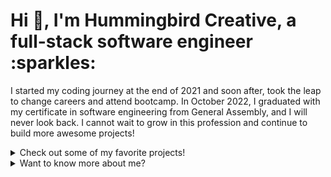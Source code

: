 <h1>Hi 👋, I'm Hummingbird Creative, a full-stack software engineer :sparkles:</h1>

I started my coding journey at the end of 2021 and soon after, took the leap to change careers and attend bootcamp. In October 2022, I graduated with my certificate in software engineering from General Assembly, and I will never look back. I cannot wait to grow in this profession and continue to build more awesome projects!


<details>
  <summary>Check out some of my favorite projects!</summary>
  <br>
  <table bordercolor="#66b2b2">
  <tr>
     <td width="33%" valign="top">
      <h3>Vita :camera:</h3>
        <br />
        <p><a href="https://github.com/hummingbirdcreative/Vita-App">Repo</a> | <a href="https://vita-life-story.herokuapp.com/">Live App</a></p>
        <br />
            <img src="https://i.imgur.com/g97RV6k.png" width="100%" alt="Vita"/>
        </a>
       <p><br>Group project using Python, Django, SQL, and AWS to create a photo sharing app. In which I acted as the backend developer.</p>
    </td>
  <td width="33%" valign="top">
      <h3>Record Crate 🎵</h3>
        <br />
        <p><a href="https://github.com/hummingbirdcreative/Project3-RecordCatalog-FrontEnd-">Repo</a> | <a href="https://record-project.netlify.app/">Live App</a></p>
        <br />
            <img src="https://i.imgur.com/5J583XW.png" width="100%" alt="Record Crate"/>
        </a>
       <p><br>MERN application using Node.js, MongoDB, Mongoose, Express and React that allows users to keep a catalog of their music records.</p>
    </td>
  </tr>
   <tr>
    <td width="33%" valign="top">
      <h3>Wardrobe Catalog 👗</h3>
        <br />
        <p><a href="https://github.com/hummingbirdcreative/project2_WardrobeCatalog">Repo</a> | <a href="https://project2wardrobecatalog-production.up.railway.app/users/login">Live App</a></p>
        <br />
            <img src="https://i.imgur.com/bYQlMgb.png" width="100%" alt="Wardrobe Catalog"/>
        <p><br>Full-CRUD application using Node.js, MongoDb, Mongoose, Express, and EJS that allows users to catalog their wardrobe.</p>
  </tr>
</table>
<br>
  </details>
  
  <details>
  <summary>Want to know more about me?</summary><br>
  
  
- 🌍 I'm based in California
- 👗 I have a degree in fashion design
- 🥗 I’m currently working on [CraveCraft](https://github.com/hummingbirdcreative/cravecraft-frontend), a MERN app to create and share recipes!
- 🦽 I’m currently learning more about **Web Accessibility**

<details>
  <summary>Languages and Tools I use</summary><br>
  
<p align="left"> <a href="https://developer.mozilla.org/en-US/docs/Web/JavaScript" target="_blank" rel="noreferrer"> 
<img src="https://raw.githubusercontent.com/devicons/devicon/master/icons/javascript/javascript-original.svg" alt="javascript" width="40" height="40"/>
<a href="https://www.w3.org/html/" target="_blank" rel="noreferrer"> 
<img src="https://raw.githubusercontent.com/devicons/devicon/master/icons/html5/html5-original-wordmark.svg" alt="html5" width="40" height="40"/> </a> 
<a href="https://reactjs.org/" target="_blank" rel="noreferrer"> 
<img src="https://raw.githubusercontent.com/devicons/devicon/master/icons/react/react-original-wordmark.svg" alt="react" width="40" height="40"/> </a>  
<a href="https://www.w3schools.com/css/" target="_blank" rel="noreferrer"> <img src="https://raw.githubusercontent.com/devicons/devicon/master/icons/css3/css3-original-wordmark.svg" alt="css3" width="40" height="40"/> </a> 
<a href="https://sass-lang.com" target="_blank" rel="noreferrer"> <img src="https://raw.githubusercontent.com/devicons/devicon/master/icons/sass/sass-original.svg" alt="sass" width="40" height="40"/> </a> <a href="https://getbootstrap.com" target="_blank" rel="noreferrer"> <img src="https://raw.githubusercontent.com/devicons/devicon/master/icons/bootstrap/bootstrap-plain-wordmark.svg" alt="bootstrap" width="40" height="40"/> </a> <a href="https://materializecss.com/" target="_blank" rel="noreferrer"> <img src="https://raw.githubusercontent.com/prplx/svg-logos/5585531d45d294869c4eaab4d7cf2e9c167710a9/svg/materialize.svg" alt="materialize" width="40" height="40"/> </a>

<a href="https://expressjs.com" target="_blank" rel="noreferrer"> <img src="https://raw.githubusercontent.com/devicons/devicon/master/icons/express/express-original-wordmark.svg" alt="express" width="40" height="40"/> </a> <a href="https://nodejs.org" target="_blank" rel="noreferrer"> <img src="https://raw.githubusercontent.com/devicons/devicon/master/icons/nodejs/nodejs-original-wordmark.svg" alt="nodejs" width="40" height="40"/> </a> <a href="https://www.mongodb.com/" target="_blank" rel="noreferrer"> <img src="https://raw.githubusercontent.com/devicons/devicon/master/icons/mongodb/mongodb-original-wordmark.svg" alt="mongodb" width="40" height="40"/> </a> <a href="https://www.postgresql.org" target="_blank" rel="noreferrer"> <img src="https://raw.githubusercontent.com/devicons/devicon/master/icons/postgresql/postgresql-original-wordmark.svg" alt="postgresql" width="40" height="40"/> </a>  <a href="https://www.python.org" target="_blank" rel="noreferrer"> <img src="https://raw.githubusercontent.com/devicons/devicon/master/icons/python/python-original.svg" alt="python" width="40" height="40"/> </a>

<a href="https://postman.com" target="_blank" rel="noreferrer"> <img src="https://www.vectorlogo.zone/logos/getpostman/getpostman-icon.svg" alt="postman" width="40" height="40"/> </a> 
<a href="https://www.figma.com/" target="_blank" rel="noreferrer"> <img src="https://www.vectorlogo.zone/logos/figma/figma-icon.svg" alt="figma" width="40" height="40"/> </a> 
 </p>

</details>

📄 Check out my [LinkedIn](https://www.linkedin.com/in/christinegrayb/) to connect!
